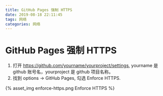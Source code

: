 ```yaml
---
title: GitHub Pages 强制 HTTPS
date: 2019-08-18 22:11:45
tags: 网络
categories: 网络
---
```


# GitHub Pages 强制 HTTPS

1. 打开 https://github.com/yourname/yourproject/settings, yourname 是 github 账号名，yourproject 是 github 项目名称。
2. 找到 options -> GitHub Pages, 勾选 Enforce HTTPS.

{% asset_img enforce-https.png Enforce HTTPS %}
